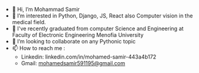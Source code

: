 - 👋 Hi, I’m Mohammad Samir
- 👀 I’m interested in Python, Django, JS, React also Computer vision in the medical field.
- 🌱 I've recently graduated from computer Science and Engineering at Faculty of Electronic Engineering Menofia University
- 💞️ I’m looking to collaborate on any Pythonic topic
- 📫 How to reach me : 
  - Linkedin: linkedin.com/in/mohamed-samir-443a4b172
  - Gmail: mohamedsamir591195@gmail.com

<!---
mohamed591195/mohamed591195 is a ✨ special ✨ repository because its `README.md` (this file) appears on your GitHub profile.
You can click the Preview link to take a look at your changes.
--->
